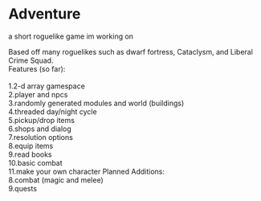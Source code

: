 # Adventure
a short roguelike game im working on<br />

Based off many roguelikes such as dwarf fortress, Cataclysm, and Liberal Crime Squad.<br />
Features (so far):<br /><br />
  1.2-d array gamespace<br />
  2.player and npcs<br />
  3.randomly generated modules and world (buildings)<br />
  4.threaded day/night cycle<br />
  5.pickup/drop items<br />
  6.shops and dialog<br />
  7.resolution options<br />
  8.equip items<br />
  9.read books<br />
  10.basic combat<br />
  11.make your own character
Planned Additions:<br />
  8.combat (magic and melee)<br />
  9.quests<br />
